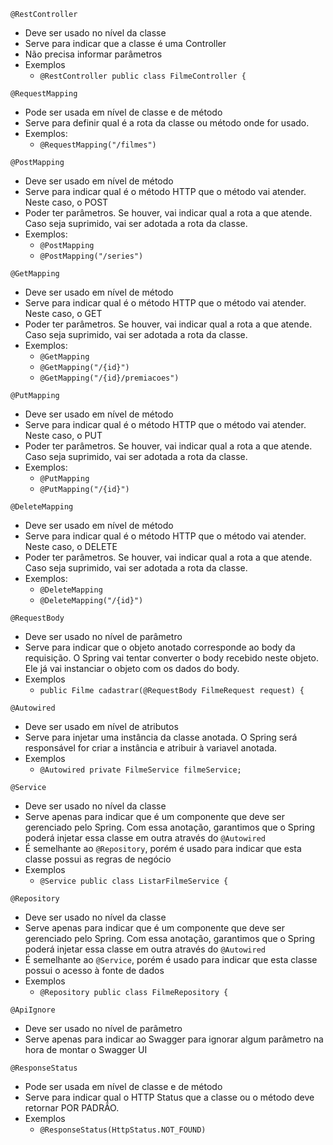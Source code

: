 `@RestController`

   * Deve ser usado no nível da classe
   * Serve para indicar que a classe é uma Controller
   * Não precisa informar parâmetros
   * Exemplos
     - `@RestController public class FilmeController {` 

`@RequestMapping`
   * Pode ser usada em nível de classe e de método
   * Serve para definir qual é a rota da classe ou método onde for usado.
   * Exemplos:
     - `@RequestMapping("/filmes")`

`@PostMapping`
   - Deve ser usado em nível de método
   - Serve para indicar qual é o método HTTP que o método vai atender. Neste caso, o POST
   - Poder ter parâmetros. Se houver, vai indicar qual a rota a que atende. Caso seja suprimido, vai ser adotada a rota da classe.
   - Exemplos:
     - `@PostMapping` 
     - `@PostMapping("/series")` 

`@GetMapping`
   - Deve ser usado em nível de método
   - Serve para indicar qual é o método HTTP que o método vai atender. Neste caso, o GET
   - Poder ter parâmetros. Se houver, vai indicar qual a rota a que atende. Caso seja suprimido, vai ser adotada a rota da classe.
   - Exemplos:
     - `@GetMapping` 
     - `@GetMapping("/{id}")` 
     - `@GetMapping("/{id}/premiacoes")` 

`@PutMapping`
   - Deve ser usado em nível de método
   - Serve para indicar qual é o método HTTP que o método vai atender. Neste caso, o PUT
   - Poder ter parâmetros. Se houver, vai indicar qual a rota a que atende. Caso seja suprimido, vai ser adotada a rota da classe.
   - Exemplos:
     - `@PutMapping` 
     - `@PutMapping("/{id}")` 

`@DeleteMapping`
   - Deve ser usado em nível de método
   - Serve para indicar qual é o método HTTP que o método vai atender. Neste caso, o DELETE
   - Poder ter parâmetros. Se houver, vai indicar qual a rota a que atende. Caso seja suprimido, vai ser adotada a rota da classe.
   - Exemplos:
     - `@DeleteMapping` 
     - `@DeleteMapping("/{id}")` 

`@RequestBody`
   - Deve ser usado no nível de parâmetro 
   - Serve para indicar que o objeto anotado corresponde ao body da requisição. O Spring vai tentar converter o body recebido neste objeto. Ele já vai instanciar o objeto com os dados do body.
   - Exemplos
     - `public Filme cadastrar(@RequestBody FilmeRequest request) {`

`@Autowired`
   - Deve ser usado em nível de atributos
   - Serve para injetar uma instância da classe anotada. O Spring será responsável for criar a instância e atribuir à variavel anotada.
   - Exemplos
     - `@Autowired private FilmeService filmeService;` 
    
`@Service`
   - Deve ser usado no nível da classe
   - Serve apenas para indicar que é um componente que deve ser gerenciado pelo Spring. Com essa anotação, garantimos que o Spring poderá injetar essa classe em outra através do `@Autowired`
   - É semelhante ao `@Repository`, porém é usado para indicar que esta classe possui as regras de negócio
   - Exemplos
     - `@Service public class ListarFilmeService {` 

`@Repository`
   - Deve ser usado no nível da classe
   - Serve apenas para indicar que é um componente que deve ser gerenciado pelo Spring. Com essa anotação, garantimos que o Spring poderá injetar essa classe em outra através do `@Autowired`
   - É semelhante ao `@Service`, porém é usado para indicar que esta classe possui o acesso à fonte de dados
   - Exemplos
     - `@Repository public class FilmeRepository {` 

`@ApiIgnore`
   - Deve ser usado no nível de parâmetro 
   - Serve apenas para indicar ao Swagger para ignorar algum parâmetro na hora de montar o Swagger UI

`@ResponseStatus`
   - Pode ser usada em nível de classe e de método
   - Serve para indicar qual o HTTP Status que a classe ou o método deve retornar POR PADRÃO.
   - Exemplos
     - `@ResponseStatus(HttpStatus.NOT_FOUND)` 

